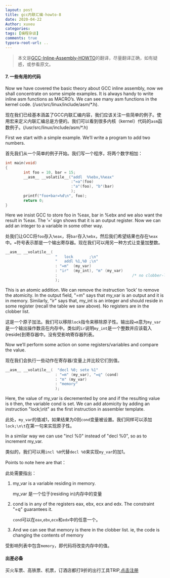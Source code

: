 ```yaml
---
layout: post
title: gcc内联汇编-howto-8
date: 2020-04-22
Author: xuxeu
categories: 
tags: [编程杂谈]
comments: true
typora-root-url: ..
---
```


> 本文是[GCC-Inline-Assembly-HOWTO](http://www.ibiblio.org/gferg/ldp/GCC-Inline-Assembly-HOWTO.html)的翻译，尽量翻译正确，如有疑惑，或参看原文。

#### 7. 一些有用的代码

Now we have covered the basic theory about GCC inline assembly, now we shall concentrate on some simple examples. It is always handy to write inline asm functions as MACRO’s. We can see many asm functions in the kernel code. (/usr/src/linux/include/asm/*.h).

现在我们已经基本涵盖了GCC内联汇编内容，我们应该关注一些简单的例子。使用宏来定义内联汇编总是方便的。我们可以看到很多内核（kernel）代码的`asm`函数例子。(/usr/src/linux/include/asm/*.h)

First we start with a simple example. We’ll write a program to add two numbers.

首先我们从一个简单的例子开始。我们写一个程序，将两个数字相加：

```c
int main(void)
{
        int foo = 10, bar = 15;
        __asm__ __volatile__("addl  %%ebx,%%eax"
                             :"=a"(foo)
                             :"a"(foo), "b"(bar)
                             );
        printf("foo+bar=%d\n", foo);
        return 0;
}
```

Here we insist GCC to store foo in %eax, bar in %ebx and we also want the result in %eax. The ’=’ sign shows that it is an output register. Now we can add an integer to a variable in some other way.

处我们让GCC将`foo`存入`%eax`，将`bar`存入`%ebx`，然后我们希望结果也存在`%eax`中。`=`符号表示那是一个输出寄存器。现在我们可以用另一种方式让变量加整数。

```c
__asm__ __volatile__(
                      "   lock       ;\n"
                      "   addl %1,%0 ;\n"
                      : "=m"  (my_var)
                      : "ir"  (my_int), "m" (my_var)
                      :                                 /* no clobber-list */
                      );
```

This is an atomic addition. We can remove the instruction ’lock’ to remove the atomicity. In the output field, "=m" says that my_var is an output and it is in memory. Similarly, "ir" says that, my_int is an integer and should reside in some register (recall the table we saw above). No registers are in the clobber list.

这是一个原子加法。我们可以移除`lock`指令来移除原子性。输出段`=m`意为`my_var`是一个输出操作数且在内存中。类似的`ir`说明`my_int`是一个整数并应该载入(reside)到寄存器中。没有受影响寄存器列表。

Now we’ll perform some action on some registers/variables and compare the value.

现在我们会执行一些动作在寄存器/变量上并比较它们到值。

```c
__asm__ __volatile__(  "decl %0; sete %1"
                      : "=m" (my_var), "=q" (cond)
                      : "m" (my_var) 
                      : "memory"
                      );
```

Here, the value of my_var is decremented by one and if the resulting value is `0` then, the variable cond is set. We can add atomicity by adding an instruction "lock;\n\t" as the first instruction in assembler template.

此处，`my_var`的值减1，如果结果为0则`cond`变量被设置。我们同样可以添加`lock;\n\t`在第一句来实现原子性。

In a similar way we can use "incl %0" instead of "decl %0", so as to increment my_var.

类似的，我们可以用`incl %0`代替`decl %0`来实现`my_var`的加1。

Points to note here are that：

此处需要指出：

1. my_var is a variable residing in memory. 

   my_var 是一个位于(residing in)内存中的变量

2. cond is in any of the registers eax, ebx, ecx and edx. The constraint "=q" guarantees it. 

   `cond`可以在`eax`,`ebx`,`ecx`和`edx`中的任意一个。

3.  And we can see that memory is there in the clobber list. ie, the code is changing the contents of memory

   受影响列表中包含`memory`，即代码将改变内存中的值。

#### 出差必备

买火车票、高铁票、机票，订酒店都打9折的出行工具TRIP,[点击注册](https://h5.itrip.world/#/register/6tpd1Z)